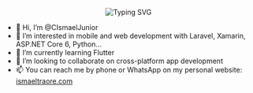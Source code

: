 <!-- Animation de texte -->
<p align="center">
  <img src="https://readme-typing-svg.demolab.com?font=Fira+Code&size=22&duration=3000&pause=1000&color=F97316&center=true&vCenter=true&multiline=true&repeat=true&width=600&lines=Hi+there!+I'm+Isma%C3%ABl+Junior.;Mobile+%26+Web+Developer.;Currently+Learning+Flutter+%F0%9F%90%9C" alt="Typing SVG" />

- 👋 Hi, I’m @CIsmaelJunior  
- 👀 I’m interested in mobile and web development with Laravel, Xamarin, ASP.NET Core 6, Python...  
- 🌱 I’m currently learning Flutter  
- 💞️ I’m looking to collaborate on cross-platform app development  
- 📫 You can reach me by phone or WhatsApp on my personal website: [ismaeltraore.com](https://ismaeltraore.com)
</p>



<!---
CIsmaelJunior/CIsmaelJunior is a ✨ special ✨ repository because its `README.md` (this file) appears on your GitHub profile.
You can click the Preview link to take a look at your changes.
--->
